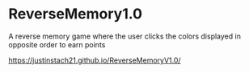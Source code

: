 # ReverseMemory1.0
A reverse memory game where the user clicks the colors displayed in opposite order to earn points

https://justinstach21.github.io/ReverseMemoryV1.0/
